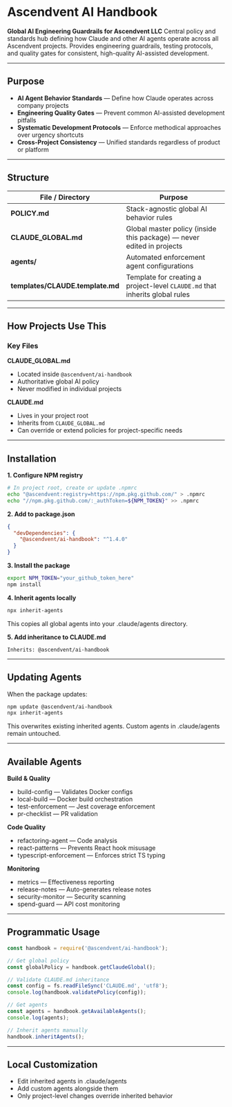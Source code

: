 # Ascendvent AI Handbook

**Global AI Engineering Guardrails for Ascendvent LLC**
Central policy and standards hub defining how Claude and other AI agents operate across all Ascendvent projects. Provides engineering guardrails, testing protocols, and quality gates for consistent, high-quality AI-assisted development.

---

## Purpose
* **AI Agent Behavior Standards** — Define how Claude operates across company projects
* **Engineering Quality Gates** — Prevent common AI-assisted development pitfalls
* **Systematic Development Protocols** — Enforce methodical approaches over urgency shortcuts
* **Cross-Project Consistency** — Unified standards regardless of product or platform

---

## Structure

| File / Directory                  | Purpose |
|-----------------------------------|---------|
| **POLICY.md**                     | Stack-agnostic global AI behavior rules |
| **CLAUDE_GLOBAL.md**              | Global master policy (inside this package) — never edited in projects |
| **agents/**                       | Automated enforcement agent configurations |
| **templates/CLAUDE.template.md**  | Template for creating a project-level `CLAUDE.md` that inherits global rules |

---

## How Projects Use This

### Key Files

**CLAUDE_GLOBAL.md**
* Located inside `@ascendvent/ai-handbook`
* Authoritative global AI policy
* Never modified in individual projects

**CLAUDE.md**
* Lives in your project root
* Inherits from `CLAUDE_GLOBAL.md`
* Can override or extend policies for project-specific needs

---

## Installation

**1. Configure NPM registry**
```bash
# In project root, create or update .npmrc
echo "@ascendvent:registry=https://npm.pkg.github.com/" > .npmrc
echo "//npm.pkg.github.com/:_authToken=${NPM_TOKEN}" >> .npmrc
```

**2. Add to package.json**
```json
{
  "devDependencies": {
    "@ascendvent/ai-handbook": "^1.4.0"
  }
}
```

**3. Install the package**
```bash
export NPM_TOKEN="your_github_token_here"
npm install
```

**4. Inherit agents locally**
```bash
npx inherit-agents
```

This copies all global agents into your .claude/agents directory.

**5. Add inheritance to CLAUDE.md**
```
Inherits: @ascendvent/ai-handbook
```

---

## Updating Agents

When the package updates:
```bash
npm update @ascendvent/ai-handbook
npx inherit-agents
```

This overwrites existing inherited agents. Custom agents in .claude/agents remain untouched.

---

## Available Agents

**Build & Quality**
* build-config — Validates Docker configs
* local-build — Docker build orchestration
* test-enforcement — Jest coverage enforcement
* pr-checklist — PR validation

**Code Quality**
* refactoring-agent — Code analysis
* react-patterns — Prevents React hook misusage
* typescript-enforcement — Enforces strict TS typing

**Monitoring**
* metrics — Effectiveness reporting
* release-notes — Auto-generates release notes
* security-monitor — Security scanning
* spend-guard — API cost monitoring

---

## Programmatic Usage

```javascript
const handbook = require('@ascendvent/ai-handbook');

// Get global policy
const globalPolicy = handbook.getClaudeGlobal();

// Validate CLAUDE.md inheritance
const config = fs.readFileSync('CLAUDE.md', 'utf8');
console.log(handbook.validatePolicy(config));

// Get agents
const agents = handbook.getAvailableAgents();
console.log(agents);

// Inherit agents manually
handbook.inheritAgents();
```

---

## Local Customization

* Edit inherited agents in .claude/agents
* Add custom agents alongside them
* Only project-level changes override inherited behavior